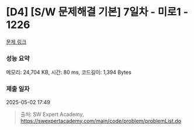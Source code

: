 # [D4] [S/W 문제해결 기본] 7일차 - 미로1 - 1226 

[문제 링크](https://swexpertacademy.com/main/code/problem/problemDetail.do?contestProbId=AV14vXUqAGMCFAYD) 

### 성능 요약

메모리: 24,704 KB, 시간: 80 ms, 코드길이: 1,394 Bytes

### 제출 일자

2025-05-02 17:49



> 출처: SW Expert Academy, https://swexpertacademy.com/main/code/problem/problemList.do